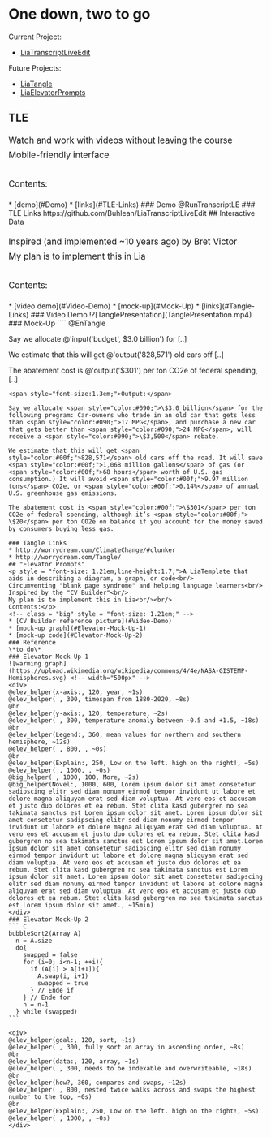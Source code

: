 <!--
author: Alexander Buhl
version: 0.1.0
import: https://raw.githubusercontent.com/Buhlean/LiaTranscriptLiveEdit/master/Module.md
@elev_helper
<div style=" height: auto;  margin: 4px; ">
  <label style="display: inline-block; width: 70px; vertical-align: top; ">@0</label>
  <input type="text" value="@2" style="width: @1px;"/>
  <label style="display: inline-block; vertical-align: bottom; 
                margin-left: 2px; color: #444; font-size: 0.8em; ">@3</label>
</div>
@end
@big_helper
<div style=" height: auto;  margin: 4px; ">
  <label style="display: inline-block; width: 70px; vertical-align: top; ">@0</label>
  <textarea name="@0" style="width: @1px; height: @2px;">@3</textarea>
  <label style="display: inline-block; vertical-align: bottom; 
                margin-left: 2px; color: #444; font-size: 0.8em; ">@4</label>
</div>
@end
@br: <div style="height:4px;"></div>
-->
# One down, two to go
<!-- class = "big" style = "font-size: 1.21em;" -->
Current Project:
<!-- class = "big" style = "font-size: 1.21em;" -->
* [LiaTranscriptLiveEdit](#TLE)
<!-- class = "big" style = "font-size: 1.21em;" -->
Future Projects:
<!-- class = "big" style = "font-size: 1.21em;" -->
* [LiaTangle](#Interactive-Data)
* [LiaElevatorPrompts](#Elevator-Prompts)
## TLE
<p style = "font-size: 1.21em;line-height:1.7;">Watch and work with videos without leaving the course<br/>
Mobile-friendly interface<br/><br/>
Contents:</p>
<!-- class = "big" style = "font-size: 1.21em;" -->
* [demo](#Demo)
* [links](#TLE-Links)
### Demo
@RunTranscriptLE
### TLE Links
https://github.com/Buhlean/LiaTranscriptLiveEdit
## Interactive Data 

<p style = "font-size: 1.21em;line-height:1.7;">Inspired (and implemented ~10 years ago) by Bret Victor<br/>
My plan is to implement this in Lia<br/><br/>
Contents:</p>
<!-- class = "big" style = "font-size: 1.21em;" -->
* [video demo](#Video-Demo)
* [mock-up](#Mock-Up)
* [links](#Tangle-Links)
### Video Demo
!?[TanglePresentation](TanglePresentation.mp4)
### Mock-Up
```` 
@EnTangle

Say we allocate @'input('budget', $3.0 billion') for [..]

We estimate that this will get @'output('828,571') old cars off [..]

The abatement cost is @'output('$301') per ton CO2e of federal spending, [..]
````
<span style="font-size:1.3em;">Output:</span>

Say we allocate <span style="color:#090;">\$3.0 billion</span> for the following program: Car-owners who trade in an old car that gets less than <span style="color:#090;">17 MPG</span>, and purchase a new car that gets better than <span style="color:#090;">24 MPG</span>, will receive a <span style="color:#090;">\$3,500</span> rebate.

We estimate that this will get <span style="color:#00f;">828,571</span> old cars off the road. It will save <span style="color:#00f;">1,068 million gallons</span> of gas (or <span style="color:#00f;">68 hours</span> worth of U.S. gas consumption.) It will avoid <span style="color:#00f;">9.97 million tons</span> CO2e, or <span style="color:#00f;">0.14%</span> of annual U.S. greenhouse gas emissions.

The abatement cost is <span style="color:#00f;">\$301</span> per ton CO2e of federal spending, although it’s <span style="color:#00f;">-\$20</span> per ton CO2e on balance if you account for the money saved by consumers buying less gas.

### Tangle Links
* http://worrydream.com/ClimateChange/#clunker
* http://worrydream.com/Tangle/
## "Elevator Prompts"
<p style = "font-size: 1.21em;line-height:1.7;">A LiaTemplate that aids in describing a diagram, a graph, or code<br/>
Circumventing "blank page syndrome" and helping language learners<br/>
Inspired by the "CV Builder"<br/>
My plan is to implement this in Lia<br/><br/>
Contents:</p>
<!-- class = "big" style = "font-size: 1.21em;" -->
* [CV Builder reference picture](#Video-Demo)
* [mock-up graph](#Elevator-Mock-Up-1)
* [mock-up code](#Elevator-Mock-Up-2)
### Reference
\*to do\*
### Elevator Mock-Up 1
![warming graph](https://upload.wikimedia.org/wikipedia/commons/4/4e/NASA-GISTEMP-Hemispheres.svg) <!-- width="500px" -->
<div>
@elev_helper(x-axis:, 120, year, ~1s)
@elev_helper( , 300, timespan from 1880-2020, ~8s)
@br
@elev_helper(y-axis:, 120, temperature, ~2s)
@elev_helper( , 300, temperature anomaly between -0.5 and +1.5, ~18s)
@br
@elev_helper(Legend:, 360, mean values for northern and southern hemisphere, ~12s)
@elev_helper( , 800, , ~0s)
@br
@elev_helper(Explain:, 250, Low on the left. high on the right!, ~5s)
@elev_helper( , 1000, , ~0s)
@big_helper( , 1000, 100, More, ~2s)
@big_helper(Novel:, 1000, 600, Lorem ipsum dolor sit amet consetetur sadipscing elitr sed diam nonumy eirmod tempor invidunt ut labore et dolore magna aliquyam erat sed diam voluptua. At vero eos et accusam et justo duo dolores et ea rebum. Stet clita kasd gubergren no sea takimata sanctus est Lorem ipsum dolor sit amet. Lorem ipsum dolor sit amet consetetur sadipscing elitr sed diam nonumy eirmod tempor invidunt ut labore et dolore magna aliquyam erat sed diam voluptua. At vero eos et accusam et justo duo dolores et ea rebum. Stet clita kasd gubergren no sea takimata sanctus est Lorem ipsum dolor sit amet.Lorem ipsum dolor sit amet consetetur sadipscing elitr sed diam nonumy eirmod tempor invidunt ut labore et dolore magna aliquyam erat sed diam voluptua. At vero eos et accusam et justo duo dolores et ea rebum. Stet clita kasd gubergren no sea takimata sanctus est Lorem ipsum dolor sit amet. Lorem ipsum dolor sit amet consetetur sadipscing elitr sed diam nonumy eirmod tempor invidunt ut labore et dolore magna aliquyam erat sed diam voluptua. At vero eos et accusam et justo duo dolores et ea rebum. Stet clita kasd gubergren no sea takimata sanctus est Lorem ipsum dolor sit amet., ~15min)
</div>
### Elevator Mock-Up 2
``` C
bubbleSort2(Array A)
  n = A.size
  do{
    swapped = false
    for (i=0; i<n-1; ++i){
      if (A[i] > A[i+1]){
        A.swap(i, i+1)
        swapped = true
      } // Ende if
    } // Ende for
    n = n-1
  } while (swapped)
```

<div>
@elev_helper(goal:, 120, sort, ~1s)
@elev_helper( , 300, fully sort an array in ascending order, ~8s)
@br
@elev_helper(data:, 120, array, ~1s)
@elev_helper( , 300, needs to be indexable and overwriteable, ~18s)
@br
@elev_helper(how?, 360, compares and swaps, ~12s)
@elev_helper( , 800, nested twice walks across and swaps the highest number to the top, ~0s)
@br
@elev_helper(Explain:, 250, Low on the left. high on the right!, ~5s)
@elev_helper( , 1000, , ~0s)
</div>


